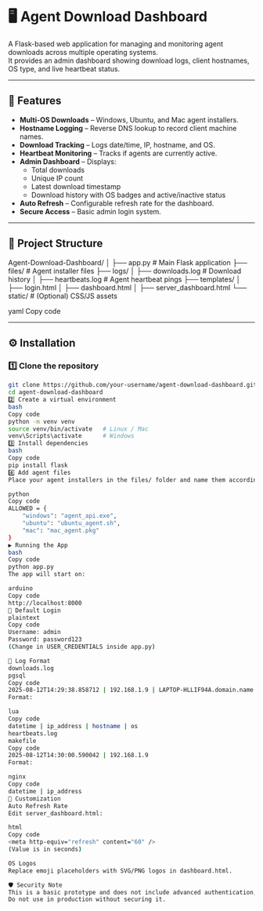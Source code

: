 # 🖥️ Agent Download Dashboard

A Flask-based web application for managing and monitoring agent downloads across multiple operating systems.  
It provides an admin dashboard showing download logs, client hostnames, OS type, and live heartbeat status.

---

## 🚀 Features
- **Multi-OS Downloads** – Windows, Ubuntu, and Mac agent installers.
- **Hostname Logging** – Reverse DNS lookup to record client machine names.
- **Download Tracking** – Logs date/time, IP, hostname, and OS.
- **Heartbeat Monitoring** – Tracks if agents are currently active.
- **Admin Dashboard** – Displays:
  - Total downloads
  - Unique IP count
  - Latest download timestamp
  - Download history with OS badges and active/inactive status
- **Auto Refresh** – Configurable refresh rate for the dashboard.
- **Secure Access** – Basic admin login system.

---

## 📂 Project Structure
Agent-Download-Dashboard/
│
├── app.py # Main Flask application
├── files/ # Agent installer files
├── logs/
│ ├── downloads.log # Download history
│ ├── heartbeats.log # Agent heartbeat pings
├── templates/
│ ├── login.html
│ ├── dashboard.html
│ ├── server_dashboard.html
└── static/ # (Optional) CSS/JS assets

yaml
Copy code

---

## ⚙️ Installation

### 1️⃣ Clone the repository
```bash
git clone https://github.com/your-username/agent-download-dashboard.git
cd agent-download-dashboard
2️⃣ Create a virtual environment
bash
Copy code
python -m venv venv
source venv/bin/activate   # Linux / Mac
venv\Scripts\activate      # Windows
3️⃣ Install dependencies
bash
Copy code
pip install flask
4️⃣ Add agent files
Place your agent installers in the files/ folder and name them according to ALLOWED in app.py:

python
Copy code
ALLOWED = {
    "windows": "agent_api.exe",
    "ubuntu": "ubuntu_agent.sh",
    "mac": "mac_agent.pkg"
}
▶️ Running the App
bash
Copy code
python app.py
The app will start on:

arduino
Copy code
http://localhost:8000
🔑 Default Login
plaintext
Copy code
Username: admin
Password: password123
(Change in USER_CREDENTIALS inside app.py)

📜 Log Format
downloads.log
pgsql
Copy code
2025-08-12T14:29:38.858712 | 192.168.1.9 | LAPTOP-HLLIF94A.domain.name | windows
Format:

lua
Copy code
datetime | ip_address | hostname | os
heartbeats.log
makefile
Copy code
2025-08-12T14:30:00.590042 | 192.168.1.9
Format:

nginx
Copy code
datetime | ip_address
🌟 Customization
Auto Refresh Rate
Edit server_dashboard.html:

html
Copy code
<meta http-equiv="refresh" content="60" />
(Value is in seconds)

OS Logos
Replace emoji placeholders with SVG/PNG logos in dashboard.html.

🛡️ Security Note
This is a basic prototype and does not include advanced authentication, encryption, or role-based access control.
Do not use in production without securing it.

